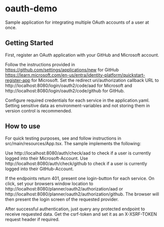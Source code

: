 # oauth-demo

Sample application for integrating multiple OAuth accounts of a user at once.

## Getting Started

First, register an OAuth application with your GitHub and Microsoft account. 

Follow the instructions provided in
https://github.com/settings/applications/new for GitHub
https://learn.microsoft.com/en-us/entra/identity-platform/quickstart-register-app for Microsoft.
Set the redirect uri/authorization callback URL to
http://localhost:8080/login/oauth2/code/aad for Microsoft and 
http://localhost:8080/login/oauth2/code/github for GitHub.

Configure required credentials for each service in the application.yaml.
Setting sensitive data as environment-variables and not storing them in version control is recommended.

## How to use

For quick testing purposes, see and follow instructions in src/main/resources/App.tsx.
The sample implements the following:

Use http://localhost:8080/auth/check/aad to check if a user is currently logged into their Microsoft-Account.
Use http://localhost:8080/auth/check/github to check if a user is currently logged into their GitHub-Account.

If the endpoints return 401, present one login-button for each service.
On click, set your browsers window location to
http://localhost:8080/planner/oauth2/authorization/aad or http://localhost:8080/planner/oauth2/authorization/github.
The browser will then present the login screen of the requested provider.

After successful authentication, just query any protected endpoint to receive requested data.
Get the csrf-token and set it as an X-XSRF-TOKEN request header if required.

